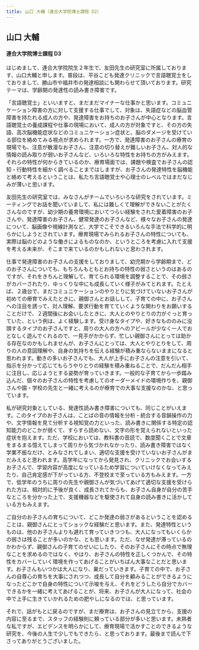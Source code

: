 ```yaml
---
title: 山口 大輔（連合大学院博士課程 D2）
---
```

## 山口 大輔

#### 連合大学院博士課程 D3


はじめまして、連合大学院院生２年生で、友田先生の研究室に所属しております、山口大輔と申します。普段は、平谷こども発達クリニックで言語聴覚士をしておりまして、勝山市や福井市の発達相談にも関わらせて頂いております。研究テーマは、学齢期の発達性の読み書き障害です。

「言語聴覚士」といいますと、まだまだマイナーな仕事かと思います。コミュニケーション障害の方に対して支援する仕事でして、対象は、失語症などの脳血管障害を持たれる成人の方や、発達障害をお持ちのお子さんが中心となります。言語聴覚士の養成課程や仕事の現場において、成人の方が対象ですと、その方の失語、高次脳機能症状などのコミュニケーション症状と、脳のダメージを受けている部位を絡めてみる視点が求められます。一方で、発達障害のお子さんの療育の現場でも、注意が散漫なお子さん、注意の切り替えが難しいお子さん、対人的な情報の読み取りが弱いお子さんなど、いろいろな特性をお持ちの方がみえます。それらの特性が何からきているのか、療育場面では、課題や検査でお子さんの認知・行動特性を細かく調べることまではしますが、お子さんの発達特性を脳機能と絡めて考えるということは、私たち言語聴覚士や心理士のレベルではまだなじみが薄いと思います。

友田先生の研究室では、みなさんがチームでいろいろな研究をされています。ミーティングでお話を聞いていまして、私には難しくて理解ができないことがたくさんなのですが、幼少期の養育環境においてつらい経験をされた愛着障害のお子さんや、発達障害のお子さん、健常発達のお子さんなど、様々なお子さんの発達について、脳画像や視線計測など、大学でこそできるいろんな手法で科学的に明らかにしようとされています。療育現場でみられるお子さんの特性についても、実際は脳のどのような働きによるものなのか、というところを考慮に入れて支援を考える未来が、そこまで来ているのかもしれないと思わされます。

仕事で発達障害のお子さんの支援をしておりまして、幼児期から学齢期まで、どのお子さんについても、もちろんもともとお持ちの特性の弱さというのはあるのですが、それをきちんと理解して、育てられる環境を調整することで、その弱さがカバーされたり、ゆっくりな中にも成長していく様子がみてとれます。たとえば、２歳台で、まだコミュニケーションのやりとりに気づけていないお子さんが初めての療育でみえたときに、親御さんとお話しして、子育ての中に、お子さんへの注目を誘って、対人理解、要求行動を育てていくような関わりをお願いすることだけで、２週間後にお会いしたときに、大人とのやりとりの力がぐっと育っていた、という例は、よく経験します。受け身なタイプや、好きなもののみに没頭するタイプのお子さんですと、周りの大人の方へのアピールが少なく一人でおとなしく遊んでくれるので、一見手がかからず、忙しい親御さんにとっては助かる存在なのかもしれませんが、お子さんにとっては、大人とやりとりをして、周りの人の意図理解や、自身の気持ちを伝える経験が積み重ならないままになると思われます。動きの多いお子さんでも、大人が上手にお子さんの注意を引いて、指示を分かって応じてもらうやりとりの経験を積み重ねることで、だんだん相手に注目し、応じようとする姿勢が育っていきます。一般的な子育てから一歩踏み込んだ、個々のお子さんの特性を考慮してのオーダーメイドの環境作りを、親御さんや園・学校の先生と一緒に考えるのが療育での大事な支援なのかな、と思っています。

私が研究対象としている、発達性読み書き障害についても、同じことがいえます。このタイプのお子さんは、ことばの音の情報を分析・統合する音韻操作の力や、文字情報を見て分析する視知覚の力といった、読み書きに関係する特定の認知能力のどこかが弱くて、すらすら読めない、文字の形を覚えられないといった症状を抱えます。ただ、学校においては、教科書の音読で、数度聞くことで文章をまるまる憶えてしまって周りから気づかれなかったり、読み書き障害ではなく学業不振なだけ、とみなされてしまい、適切な支援を受けていないお子さんがまだみえると思われます。高学年になってから発見され、クリニックでお会いするお子さんで、学習内容が高度になっているため学習についていけなくなってみえたり、自己肯定感が下がっている方、不登校まで至っている方もみえます。一方で、低学年のうちに周りの先生や親御さんが気づいてあげて適切な支援を受けられた方は、相対的に予後が良く、成長されてからも、お子さん自身が自分の苦手なところを分かった上で、支援機器などを駆使されて自身の読み書きに活かしている方もみえます。

ご自分のお子さんの育ちについて、どこか発達の弱さがあるということを認めることは、親御さんにとってショックな経験だと思います。また、発達特性というものは、他のお子さんよりも遅れて育っていきつつも、大人になってもいくらかの弱さは残ることが多いのかな、とも思います。ただ、なぜ発達が滞っているのかわからず、親御さんの子育てのせいにしたり、そのお子さんにその時点で無理なことを求めるのではなく、やはり、お子さんの特性を正しくつかんで、その特性をカバーしていく環境を作ってあげることがいちばん大事なことだと思います。お子さんもいつかは大人になり、巣だっていきます。子育ての中で、お子さんの自尊心の育ちを大事にされつつ、成長して自分を顧みることができるようになったどこかで自身の特性について示唆を与え、それをどうしたら自分でカバーできるかを一緒に考えてあげることが、将来、お子さんが大人になって、社会の中で上手に生きていかれるための肥やしになるのでは、と思っています。

それで、話がもとに戻るのですが、まだ療育は、お子さんの見立てから、支援の内容に至るまで、スタッフの経験則に頼っている部分が多いと思います。未熟者な私ですが、エビデンスを明らかにして、療育現場で活かすことのできるような研究を、今後の人生で少しでもできたら、と思っております。最後まで読んで下さってありがとうございました。
